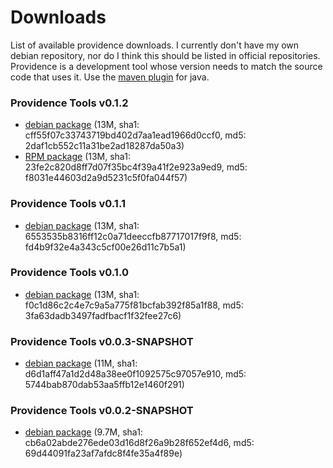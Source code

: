 Downloads
=========

List of available providence downloads. I currently don't have my own debian
repository, nor do I think this should be listed in official repositories.
Providence is a development tool whose version needs to match the source code
that uses it. Use the [maven plugin](providence-maven-plugin/index.html) for
java.

### Providence Tools v0.1.2

* [debian package](/pkg/providence-0.1.2_all.deb)   (13M, sha1: cff55f07c33743719bd402d7aa1ead1966d0ccf0, md5: 2daf1cb552c11a31be2ad18287da50a3)
* [RPM package](/pkg/providence-0.1.2-1.noarch.rpm) (13M, sha1: 23fe2c820d8ff7d07f35bc4f39a41f2e923a9ed9, md5: f8031e44603d2a9d5231c5f0fa044f57)

### Providence Tools v0.1.1

* [debian package](/pkg/providence-0.1.1_all.deb) (13M, sha1: 6553535b8316ff12c0a71deeccfb87717017f9f8, md5: fd4b9f32e4a343c5cf00e26d11c7b5a1)

### Providence Tools v0.1.0

* [debian package](/pkg/providence-0.1.0_all.deb) (13M, sha1: f0c1d86c2c4e7c9a5a775f81bcfab392f85a1f88, md5: 3fa63dadb3497fadfbacf1f32fee27c6)

### Providence Tools v0.0.3-SNAPSHOT

* [debian package](/pkg/providence_0.0.3~morimekta_all.deb) (11M, sha1: d6d1aff47a1d2d48a38ee0f1092575c97057e910, md5: 5744bab870dab53aa5ffb12e1460f291)

### Providence Tools v0.0.2-SNAPSHOT

* [debian package](/pkg/providence_0.0.2~morimekta_all.deb) (9.7M, sha1: cb6a02abde276ede03d16d8f26a9b28f652ef4d6, md5: 69d44091fa23af7afdc8f4fe35a4f89e)
